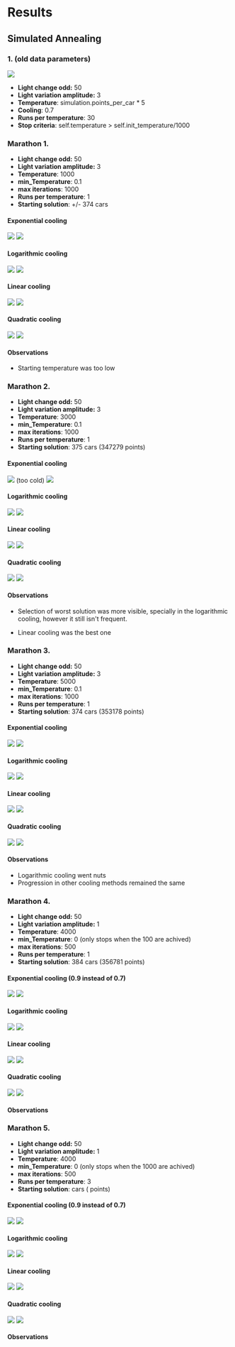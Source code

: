 # Results

## Simulated Annealing

### 1. (old data parameters)
![](images/Figure_1.png)

- **Light change odd:** 50
- **Light variation amplitude:** 3
- **Temperature**: simulation.points_per_car * 5
- **Cooling**: 0.7
- **Runs per temperature**: 30
- **Stop criteria**: self.temperature > self.init_temperature/1000


### Marathon 1.
- **Light change odd:** 50
- **Light variation amplitude:** 3
- **Temperature**: 1000
- **min_Temperature**: 0.1
- **max iterations**: 1000
- **Runs per temperature**: 1
- **Starting solution**: +/- 374 cars

#### Exponential cooling

![](images/sim-annealing/run1expcooling.png)
![](images/sim-annealing/run1expcoolingresults.png)


#### Logarithmic cooling

![](images/sim-annealing/run1logcooling.png)
![](images/sim-annealing/run1logcoolingresults.png)

#### Linear cooling

![](images/sim-annealing/run1lincooling.png)
![](images/sim-annealing/run1lincoolingresults.png)

#### Quadratic cooling

![](images/sim-annealing/run1quacooling.png)
![](images/sim-annealing/run1quacoolingresults.png)

#### Observations

- Starting temperature was too low


### Marathon 2.
- **Light change odd:** 50
- **Light variation amplitude:** 3
- **Temperature**: 3000
- **min_Temperature**: 0.1
- **max iterations**: 1000
- **Runs per temperature**: 1
- **Starting solution**: 375 cars (347279 points)

#### Exponential cooling

![](images/sim-annealing/run2expcooling.png)
(too cold)
![](images/sim-annealing/run2expcoolingresults.png)


#### Logarithmic cooling

![](images/sim-annealing/run2logcooling.png)
![](images/sim-annealing/run2logcoolingresults.png)

#### Linear cooling

![](images/sim-annealing/run2lincooling.png)
![](images/sim-annealing/run2lincoolingresults.png)

#### Quadratic cooling

![](images/sim-annealing/run2quacooling.png)
![](images/sim-annealing/run2quacoolingresults.png)

#### Observations

- Selection of worst solution was more visible, specially in the logarithmic cooling, however it still isn't frequent.

- Linear cooling was the best one

### Marathon 3.
- **Light change odd:** 50
- **Light variation amplitude:** 3
- **Temperature**: 5000
- **min_Temperature**: 0.1
- **max iterations**: 1000
- **Runs per temperature**: 1
- **Starting solution**: 374 cars (353178 points)

#### Exponential cooling

![](images/sim-annealing/run3expcooling.png)
![](images/sim-annealing/run3expcoolingresults.png)


#### Logarithmic cooling

![](images/sim-annealing/run3logcooling.png)
![](images/sim-annealing/run3logcoolingresults.png)

#### Linear cooling

![](images/sim-annealing/run3lincooling.png)
![](images/sim-annealing/run3lincoolingresults.png)

#### Quadratic cooling

![](images/sim-annealing/run3quacooling.png)
![](images/sim-annealing/run3quacoolingresults.png)

#### Observations

- Logarithmic cooling went nuts
- Progression in other cooling methods remained the same


### Marathon 4.
- **Light change odd:** 50
- **Light variation amplitude:** 1
- **Temperature**: 4000
- **min_Temperature**: 0 (only stops when the 100 are achived)
- **max iterations**: 500
- **Runs per temperature**: 1
- **Starting solution**: 384 cars (356781 points)

#### Exponential cooling (0.9 instead of 0.7)

![](images/sim-annealing/run4expcooling.png)
![](images/sim-annealing/run4expcoolingresults.png)


#### Logarithmic cooling

![](images/sim-annealing/run4logcooling.png)
![](images/sim-annealing/run4logcoolingresults.png)

#### Linear cooling

![](images/sim-annealing/run4lincooling.png)
![](images/sim-annealing/run4lincoolingresults.png)

#### Quadratic cooling

![](images/sim-annealing/run4quacooling.png)
![](images/sim-annealing/run4quacoolingresults.png)

#### Observations



### Marathon 5.
- **Light change odd:** 50
- **Light variation amplitude:** 1
- **Temperature**: 4000
- **min_Temperature**: 0 (only stops when the 1000 are achived)
- **max iterations**: 500
- **Runs per temperature**: 3
- **Starting solution**:  cars ( points)

#### Exponential cooling (0.9 instead of 0.7)

![](images/sim-annealing/run5expcooling.png) 
![](images/sim-annealing/run5expcoolingresults.png)


#### Logarithmic cooling

![](images/sim-annealing/run5logcooling.png)
![](images/sim-annealing/run5logcoolingresults.png)

#### Linear cooling

![](images/sim-annealing/run5lincooling.png)
![](images/sim-annealing/run5lincoolingresults.png)

#### Quadratic cooling

![](images/sim-annealing/run5quacooling.png)
![](images/sim-annealing/run5quacoolingresults.png)

#### Observations
